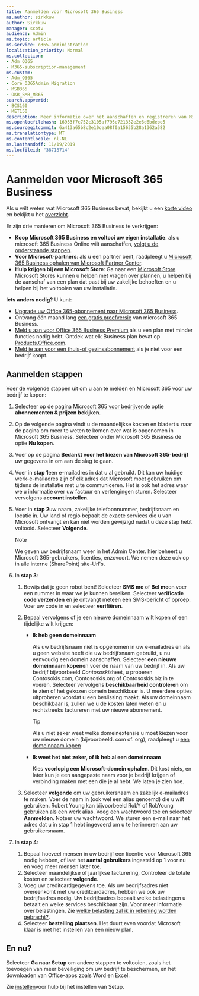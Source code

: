 ```yaml
---
title: Aanmelden voor Microsoft 365 Business
ms.author: sirkkuw
author: Sirkkuw
manager: scotv
audience: Admin
ms.topic: article
ms.service: o365-administration
localization_priority: Normal
ms.collection:
- Adm_O365
- M365-subscription-management
ms.custom:
- Adm_O365
- Core_O365Admin_Migration
- MSB365
- OKR_SMB_M365
search.appverid:
- BCS160
- MET150
description: Meer informatie over het aanschaffen en registreren van Microsoft 365 Business.
ms.openlocfilehash: 16953f7c752c3105af795e721332e2e6d6bdebe5
ms.sourcegitcommit: 6a413a65b8c2e10cea08f0a15635b28a1362a582
ms.translationtype: MT
ms.contentlocale: nl-NL
ms.lasthandoff: 11/19/2019
ms.locfileid: "38718714"
---
```

# <a name="sign-up-for-microsoft-365-business"></a>Aanmelden voor Microsoft 365 Business

Als u wilt weten wat Microsoft 365 Business bevat, bekijkt u een [korte video](https://go.microsoft.com/fwlink/?linkid=2109651) en bekijkt u het [overzicht](microsoft-365-business-overview.md).

Er zijn drie manieren om Microsoft 365 Business te verkrijgen:
- **Koop Microsoft 365 Business en voltooi uw eigen installatie**: als u microsoft 365 Business Online wilt aanschaffen, [volgt u de onderstaande stappen](#sign-up-steps).
- **Voor Microsoft-partners**: als u een partner bent, raadpleegt u [Microsoft 365 Business ophalen van Microsoft Partner Center](get-microsoft-365-business.md#get-microsoft-365-business-from-microsoft-partner-center).
- **Hulp krijgen bij een Microsoft Store**: Ga naar een [Microsoft Store](https://go.microsoft.com/fwlink/?linkid=2109652). Microsoft Stores kunnen u helpen met vragen over plannen, u helpen bij de aanschaf van een plan dat past bij uw zakelijke behoeften en u helpen bij het voltooien van uw installatie.

**Iets anders nodig?** U kunt:
- [Upgrade uw Office 365-abonnement naar Microsoft 365 Business](migrate-to-microsoft-365-business.md).
- Ontvang één maand lang [een gratis proefversie](https://go.microsoft.com/fwlink/p/?linkid=2102309) van microsoft 365 Business.
- [Meld u aan voor Office 365 Business Premium](https://go.microsoft.com/fwlink/p/?LinkID=510935) als u een plan met minder functies nodig hebt. Ontdek wat elk Business plan bevat op [Products.Office.com](https://go.microsoft.com/fwlink/?linkid=2109397).
- [Meld je aan voor een thuis-of gezinsabonnement](https://go.microsoft.com/fwlink/?linkid=2109398) als je niet voor een bedrijf koopt. 

## <a name="sign-up-steps"></a>Aanmelden stappen

Voer de volgende stappen uit om u aan te melden en Microsoft 365 voor uw bedrijf te kopen:

1. Selecteer op de [pagina Microsoft 365 voor bedrijven](https://go.microsoft.com/fwlink/?linkid=2109654)de optie **abonnementen & prijzen bekijken**. 
2. Op de volgende pagina vindt u de maandelijkse kosten en bladert u naar de pagina om meer te weten te komen over wat is opgenomen in Microsoft 365 Business. Selecteer onder Microsoft 365 Business de optie **Nu kopen**.
3. Voer op de pagina **Bedankt voor het kiezen van Microsoft 365-bedrijf** uw gegevens in om aan de slag te gaan.
4. Voer in **stap 1**een e-mailadres in dat u al gebruikt. Dit kan uw huidige werk-e-mailadres zijn of elk adres dat Microsoft moet gebruiken om tijdens de installatie met u te communiceren. Het is ook het adres waar we u informatie over uw factuur en verlengingen sturen. Selecteer vervolgens **account instellen**.
5. Voer in **stap 2**uw naam, zakelijke telefoonnummer, bedrijfsnaam en locatie in. Uw land of regio bepaalt de exacte services die u van Microsoft ontvangt en kan niet worden gewijzigd nadat u deze stap hebt voltooid. Selecteer **Volgende**.
    > [!NOTE]
    > We geven uw bedrijfsnaam weer in het Admin Center. hier beheert u Microsoft 365-gebruikers, licenties, enzovoort. We nemen deze ook op in alle interne (SharePoint) site-Url's.
6. In **stap 3**:

    1. Bewijs dat je geen robot bent! Selecteer **SMS me** of **Bel me**en voer een nummer in waar we je kunnen bereiken. Selecteer **verificatie code verzenden** en je ontvangt meteen een SMS-bericht of oproep. Voer uw code in en selecteer **verifiëren**.
    2. Bepaal vervolgens of je een nieuwe domeinnaam wilt kopen of een tijdelijke wilt krijgen:

        - **Ik heb geen domeinnaam** 
        
            Als uw bedrijfsnaam niet is opgenomen in uw e-mailadres en als u geen website heeft die uw bedrijfsnaam gebruikt, u nu eenvoudig een domein aanschaffen. Selecteer **een nieuwe domeinnaam kopen**en voer de naam van uw bedrijf in. Als uw bedrijf bijvoorbeeld *Contososkis*heet, u proberen Contosokis.com, Contososkis.org of Contososkis.biz in te voeren. Selecteer vervolgens **beschikbaarheid controleren** om te zien of het gekozen domein beschikbaar is. U meerdere opties uitproberen voordat u een beslissing maakt. Als uw domeinnaam beschikbaar is, zullen we u de kosten laten weten en u rechtstreeks factureren met uw nieuwe abonnement. 
       
            > [!TIP]
            > Als u niet zeker weet welke domeinextensie u moet kiezen voor uw nieuwe domein (bijvoorbeeld. com of. org), raadpleegt u [een domeinnaam kopen](https://go.microsoft.com/fwlink/?linkid=2109700)
        
        - **Ik weet het niet zeker, of ik heb al een domeinnaam** 
        
             Kies **voorlopig een Microsoft-domein ophalen**. Dit kost niets, en later kun je een aangepaste naam voor je bedrijf krijgen of verbinding maken met een die je al hebt. We laten je zien hoe.

    3. Selecteer **volgende** om uw gebruikersnaam en zakelijk e-mailadres te maken. Voer de naam in (ook wel een alias genoemd) die u wilt gebruiken. Robert Young kan bijvoorbeeld RobY of RobYoung gebruiken als een werk alias. Voeg een wachtwoord toe en selecteer **Aanmelden**. Noteer uw wachtwoord. We sturen een e-mail naar het adres dat u in stap 1 hebt ingevoerd om u te herinneren aan uw gebruikersnaam.
7. In **stap 4**: 

    1. Bepaal hoeveel mensen in uw bedrijf een licentie voor Microsoft 365 nodig hebben, of laat het **aantal gebruikers** ingesteld op 1 voor nu en voeg meer mensen later toe. 
    2. Selecteer maandelijkse of jaarlijkse facturering, Controleer de totale kosten en selecteer **volgende**. 
    3. Voeg uw creditcardgegevens toe. Als uw bedrijfsadres niet overeenkomt met uw creditcardadres, hebben we ook uw bedrijfsadres nodig. Uw bedrijfsadres bepaalt welke belastingen u betaalt en welke services beschikbaar zijn. Voor meer informatie over belastingen, Zie [welke belasting zal ik in rekening worden gebracht?](https://go.microsoft.com/fwlink/?linkid=2109701).
    4. Selecteer **bestelling plaatsen**. Het duurt even voordat Microsoft klaar is met het instellen van een nieuw plan.

## <a name="whats-next"></a>En nu?

Selecteer **Ga naar Setup** om andere stappen te voltooien, zoals het toevoegen van meer beveiliging om uw bedrijf te beschermen, en het downloaden van Office-apps zoals Word en Excel.

Zie [instellen](set-up.md)voor hulp bij het instellen van Setup.

